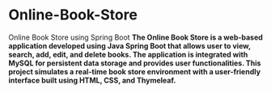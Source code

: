 # Online-Book-Store
Online Book Store using Spring Boot
**The Online Book Store is a web-based application developed using Java Spring Boot that allows user to view, search, add, edit, and delete books. The application is integrated with MySQL for persistent data storage and provides user functionalities. This project simulates a real-time book store environment with a user-friendly interface built using HTML, CSS, and Thymeleaf.**
